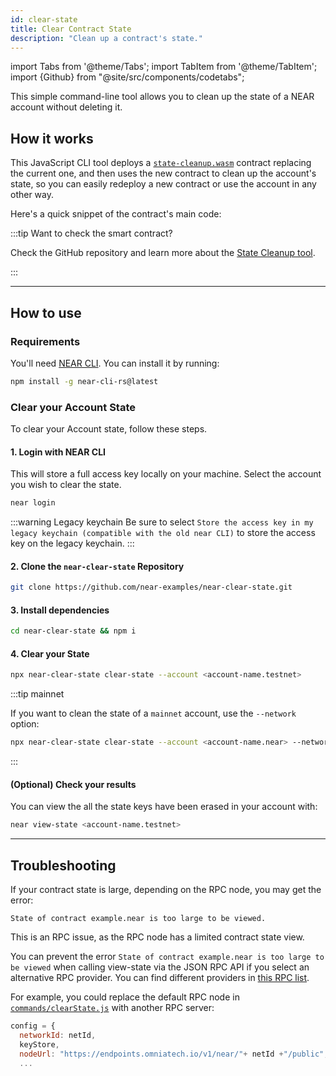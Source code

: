 ```yaml
---
id: clear-state
title: Clear Contract State
description: "Clean up a contract's state."
---
```

import Tabs from '@theme/Tabs';
import TabItem from '@theme/TabItem';
import {Github} from "@site/src/components/codetabs";


This simple command-line tool allows you to clean up the state of a NEAR account without deleting it.

## How it works

This JavaScript CLI tool deploys a [`state-cleanup.wasm`](https://github.com/near-examples/near-clear-state/blob/main/contractWasm/state_cleanup.wasm) contract replacing the current one, and then uses the new contract to clean up the account's state, so you can easily redeploy a new contract or use the account in any other way.

Here's a quick snippet of the contract's main code:

<Github language="rust" url="https://github.com/near-examples/near-clear-state/blob/main/state-cleanup/src/lib.rs" start="21" end="24" />

:::tip Want to check the smart contract?

Check the GitHub repository and learn more about the [State Cleanup tool](https://github.com/near-examples/near-clear-state).

<!-- https://github.com/nameskyteam/state-cleanup -->

:::


---

## How to use


### Requirements

You'll need [NEAR CLI](cli.md). You can install it by running:

```bash
npm install -g near-cli-rs@latest
```

### Clear your Account State

To clear your Account state, follow these steps.

#### 1. Login with NEAR CLI

This will store a full access key locally on your machine.
Select the account you wish to clear the state.

```bash
near login
```

:::warning Legacy keychain
Be sure to select `Store the access key in my legacy keychain (compatible with the old near CLI)` to store the access key on the legacy keychain.
:::

#### 2. Clone the `near-clear-state` Repository

```sh
git clone https://github.com/near-examples/near-clear-state.git
```

#### 3. Install dependencies

```bash
cd near-clear-state && npm i
```

#### 4. Clear your State

```bash
npx near-clear-state clear-state --account <account-name.testnet>
```

:::tip mainnet

If you want to clean the state of a `mainnet` account, use the `--network` option:

```sh
npx near-clear-state clear-state --account <account-name.near> --network mainnet
```

:::

#### (Optional) Check your results

You can view the all the state keys have been erased in your account with:

```bash
near view-state <account-name.testnet>
```

---

## Troubleshooting

If your contract state is large, depending on the RPC node, you may get the error:

```
State of contract example.near is too large to be viewed.
```

This is an RPC issue, as the RPC node has a limited contract state view.

You can prevent the error `State of contract example.near is too large to be viewed` when calling view-state via the JSON RPC API if you select an alternative RPC provider. You can find different providers in [this RPC list](../api/rpc/providers.md).

<Github language="javascript" url="https://github.com/near-examples/near-clear-state/blob/main/commands/clearState.js" start="22" end="30" />

For example, you could replace the default RPC node in [`commands/clearState.js`](https://github.com/near-examples/near-clear-state/blob/main/commands/clearState.js) with another RPC server:

```js
config = {
  networkId: netId,
  keyStore,
  nodeUrl: "https://endpoints.omniatech.io/v1/near/"+ netId +"/public",
  ...
```
